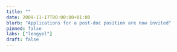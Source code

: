 ```yaml
---
title: ""
date: 2009-11-17T00:00:00+01:00
blurb: "Applications for a post-doc position are now invited"
pinned: false
labs: ["lengyel"]
draft: false
---
```

